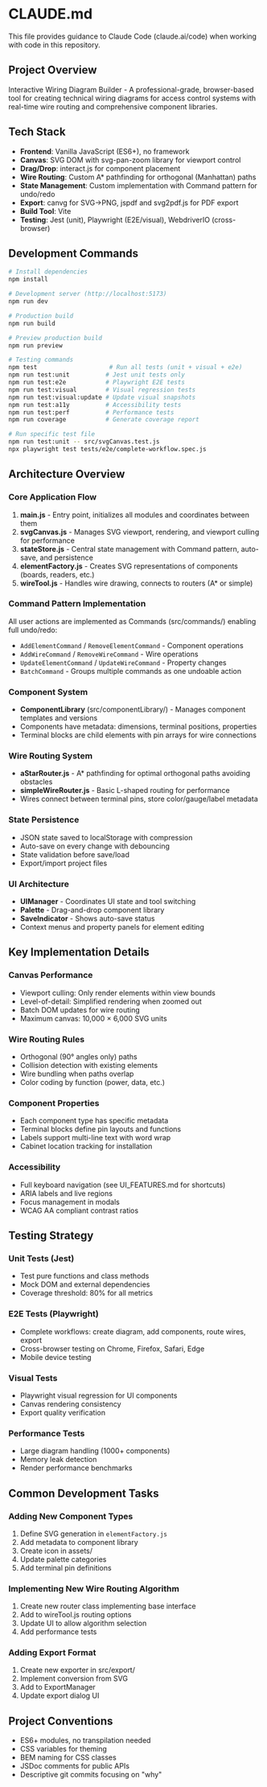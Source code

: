 # CLAUDE.md

This file provides guidance to Claude Code (claude.ai/code) when working with code in this repository.

## Project Overview

Interactive Wiring Diagram Builder - A professional-grade, browser-based tool for creating technical wiring diagrams for access control systems with real-time wire routing and comprehensive component libraries.

## Tech Stack

- **Frontend**: Vanilla JavaScript (ES6+), no framework
- **Canvas**: SVG DOM with svg-pan-zoom library for viewport control
- **Drag/Drop**: interact.js for component placement
- **Wire Routing**: Custom A* pathfinding for orthogonal (Manhattan) paths
- **State Management**: Custom implementation with Command pattern for undo/redo
- **Export**: canvg for SVG→PNG, jspdf and svg2pdf.js for PDF export
- **Build Tool**: Vite
- **Testing**: Jest (unit), Playwright (E2E/visual), WebdriverIO (cross-browser)

## Development Commands

```bash
# Install dependencies
npm install

# Development server (http://localhost:5173)
npm run dev

# Production build
npm run build

# Preview production build
npm run preview

# Testing commands
npm test                    # Run all tests (unit + visual + e2e)
npm run test:unit          # Jest unit tests only
npm run test:e2e           # Playwright E2E tests
npm run test:visual        # Visual regression tests
npm run test:visual:update # Update visual snapshots
npm run test:a11y          # Accessibility tests
npm run test:perf          # Performance tests
npm run coverage           # Generate coverage report

# Run specific test file
npm run test:unit -- src/svgCanvas.test.js
npx playwright test tests/e2e/complete-workflow.spec.js
```

## Architecture Overview

### Core Application Flow
1. **main.js** - Entry point, initializes all modules and coordinates between them
2. **svgCanvas.js** - Manages SVG viewport, rendering, and viewport culling for performance
3. **stateStore.js** - Central state management with Command pattern, auto-save, and persistence
4. **elementFactory.js** - Creates SVG representations of components (boards, readers, etc.)
5. **wireTool.js** - Handles wire drawing, connects to routers (A* or simple)

### Command Pattern Implementation
All user actions are implemented as Commands (src/commands/) enabling full undo/redo:
- `AddElementCommand` / `RemoveElementCommand` - Component operations
- `AddWireCommand` / `RemoveWireCommand` - Wire operations  
- `UpdateElementCommand` / `UpdateWireCommand` - Property changes
- `BatchCommand` - Groups multiple commands as one undoable action

### Component System
- **ComponentLibrary** (src/componentLibrary/) - Manages component templates and versions
- Components have metadata: dimensions, terminal positions, properties
- Terminal blocks are child elements with pin arrays for wire connections

### Wire Routing System
- **aStarRouter.js** - A* pathfinding for optimal orthogonal paths avoiding obstacles
- **simpleWireRouter.js** - Basic L-shaped routing for performance
- Wires connect between terminal pins, store color/gauge/label metadata

### State Persistence
- JSON state saved to localStorage with compression
- Auto-save on every change with debouncing
- State validation before save/load
- Export/import project files

### UI Architecture
- **UIManager** - Coordinates UI state and tool switching
- **Palette** - Drag-and-drop component library
- **SaveIndicator** - Shows auto-save status
- Context menus and property panels for element editing

## Key Implementation Details

### Canvas Performance
- Viewport culling: Only render elements within view bounds
- Level-of-detail: Simplified rendering when zoomed out
- Batch DOM updates for wire routing
- Maximum canvas: 10,000 × 6,000 SVG units

### Wire Routing Rules
- Orthogonal (90° angles only) paths
- Collision detection with existing elements
- Wire bundling when paths overlap
- Color coding by function (power, data, etc.)

### Component Properties
- Each component type has specific metadata
- Terminal blocks define pin layouts and functions
- Labels support multi-line text with word wrap
- Cabinet location tracking for installation

### Accessibility
- Full keyboard navigation (see UI_FEATURES.md for shortcuts)
- ARIA labels and live regions
- Focus management in modals
- WCAG AA compliant contrast ratios

## Testing Strategy

### Unit Tests (Jest)
- Test pure functions and class methods
- Mock DOM and external dependencies
- Coverage threshold: 80% for all metrics

### E2E Tests (Playwright)
- Complete workflows: create diagram, add components, route wires, export
- Cross-browser testing on Chrome, Firefox, Safari, Edge
- Mobile device testing

### Visual Tests
- Playwright visual regression for UI components
- Canvas rendering consistency
- Export quality verification

### Performance Tests
- Large diagram handling (1000+ components)
- Memory leak detection
- Render performance benchmarks

## Common Development Tasks

### Adding New Component Types
1. Define SVG generation in `elementFactory.js`
2. Add metadata to component library
3. Create icon in assets/
4. Update palette categories
5. Add terminal pin definitions

### Implementing New Wire Routing Algorithm
1. Create new router class implementing base interface
2. Add to wireTool.js routing options
3. Update UI to allow algorithm selection
4. Add performance tests

### Adding Export Format
1. Create new exporter in src/export/
2. Implement conversion from SVG
3. Add to ExportManager
4. Update export dialog UI

## Project Conventions

- ES6+ modules, no transpilation needed
- CSS variables for theming
- BEM naming for CSS classes
- JSDoc comments for public APIs
- Descriptive git commits focusing on "why"